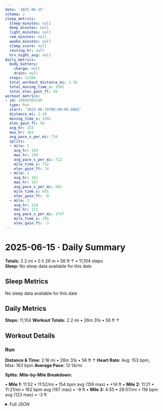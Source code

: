 ```yaml
---
date: '2025-06-15'
schema: 2
sleep_metrics:
  sleep_minutes: null
  deep_minutes: null
  light_minutes: null
  rem_minutes: null
  awake_minutes: null
  sleep_score: null
  resting_hr: null
  hrv_night_avg: null
daily_metrics:
  body_battery:
    charge: null
    drain: null
  steps: 11104
  total_workout_distance_mi: 2.16
  total_moving_time_s: 1591
  total_elev_gain_ft: 56
workout_metrics:
- id: 14809303140
  type: Run
  start: '2025-06-15T00:00:00.000Z'
  distance_mi: 2.16
  moving_time_s: 1591
  elev_gain_ft: 56
  avg_hr: 153
  max_hr: 163
  avg_pace_s_per_mi: 734
  splits:
  - mile: 1
    avg_hr: 154
    max_hr: 159
    avg_pace_s_per_mi: 712
    mile_time_s: 712
    elev_gain_ft: 14
  - mile: 2
    avg_hr: 162
    max_hr: 167
    avg_pace_s_per_mi: 681
    mile_time_s: 681
    elev_gain_ft: -9
  - mile: 3
    avg_hr: 118
    max_hr: 123
    avg_pace_s_per_mi: 1747
    mile_time_s: 295
    elev_gain_ft: -3
---
```

# 2025-06-15 · Daily Summary
**Totals:** 2.2 mi • 0 h 26 m • 56 ft ↑ • 11,104 steps  
**Sleep:** No sleep data available for this date

## Sleep Metrics
No sleep data available for this date

## Daily Metrics
**Steps:** 11,104
**Workout Totals:** 2.2 mi • 26m 31s • 56 ft ↑

## Workout Details
### Run
**Distance & Time:** 2.16 mi • 26m 31s • 56 ft ↑
**Heart Rate:** Avg: 153 bpm, Max: 163 bpm
**Average Pace:** 12:14/mi

**Splits:**
**Mile-by-Mile Breakdown:**

• **Mile 1:** 11:52 • 11:52/mi • 154 bpm avg (159 max) • +14 ft
• **Mile 2:** 11:21 • 11:21/mi • 162 bpm avg (167 max) • -9 ft
• **Mile 3:** 4:55 • 29:07/mi • 118 bpm avg (123 max) • -3 ft


<details>
<summary>Full JSON</summary>

```json
{
  "date": "2025-06-15",
  "schema": 2,
  "sleep_metrics": {
    "sleep_minutes": null,
    "deep_minutes": null,
    "light_minutes": null,
    "rem_minutes": null,
    "awake_minutes": null,
    "sleep_score": null,
    "resting_hr": null,
    "hrv_night_avg": null
  },
  "daily_metrics": {
    "body_battery": {
      "charge": null,
      "drain": null
    },
    "steps": 11104,
    "total_workout_distance_mi": 2.16,
    "total_moving_time_s": 1591,
    "total_elev_gain_ft": 56
  },
  "workout_metrics": [
    {
      "id": 14809303140,
      "type": "Run",
      "start": "2025-06-15T00:00:00.000Z",
      "distance_mi": 2.16,
      "moving_time_s": 1591,
      "elev_gain_ft": 56,
      "avg_hr": 153,
      "max_hr": 163,
      "avg_pace_s_per_mi": 734,
      "splits": [
        {
          "mile": 1,
          "avg_hr": 154,
          "max_hr": 159,
          "avg_pace_s_per_mi": 712,
          "mile_time_s": 712,
          "elev_gain_ft": 14
        },
        {
          "mile": 2,
          "avg_hr": 162,
          "max_hr": 167,
          "avg_pace_s_per_mi": 681,
          "mile_time_s": 681,
          "elev_gain_ft": -9
        },
        {
          "mile": 3,
          "avg_hr": 118,
          "max_hr": 123,
          "avg_pace_s_per_mi": 1747,
          "mile_time_s": 295,
          "elev_gain_ft": -3
        }
      ]
    }
  ]
}
```
</details>
